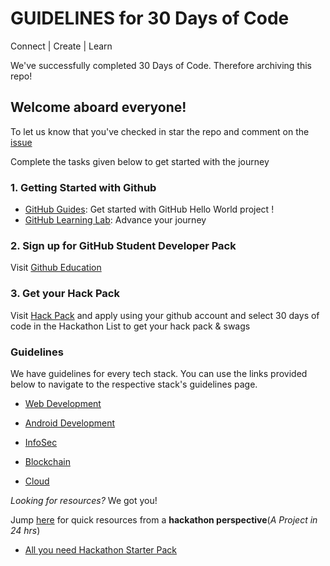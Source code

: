 # GUIDELINES for 30 Days of Code
Connect | Create | Learn

We've successfully completed 30 Days of Code. Therefore archiving this repo!

## Welcome aboard everyone!

To let us know that you've checked in star the repo and comment on the [issue](https://github.com/CUSAT-SOE/guidelines/issues/1)

Complete the tasks given below to get started with the journey

### 1. Getting Started with Github
- [GitHub Guides](https://guides.github.com/activities/hello-world/): Get started with GitHub Hello World project !
- [GitHub Learning Lab](https://lab.github.com/): Advance your journey 

### 2. Sign up for GitHub Student Developer Pack
Visit [Github Education](https://education.github.com/pack/)

### 3. Get your Hack Pack
Visit [Hack Pack](hack.af/pack) and apply using your github account and select 30 days of code in the Hackathon List to get your hack pack & swags

### Guidelines
We have guidelines for every tech stack. You can use the links provided below to navigate to the respective stack's guidelines page.

- [Web Development](web.md)

- [Android Development](android.md)

- [InfoSec](infosec.md)

- [Blockchain](blockchain.md)

- [Cloud](cloud.md)

_Looking for resources?_ We got you! 

Jump [here](https://kaiiyer.me/) for quick resources from a **hackathon perspective**(_A Project in 24 hrs_)
- [All you need Hackathon Starter Pack](https://github.com/kaiiyer/hackathon/)

